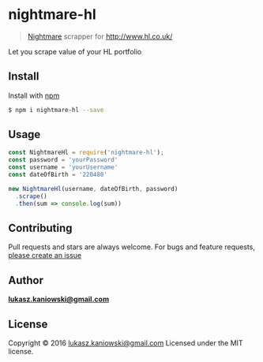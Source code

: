# nightmare-hl

> [Nightmare](http://www.nightmarejs.org/) scrapper for http://www.hl.co.uk/

Let you scrape value of your HL portfolio

## Install

Install with [npm](https://www.npmjs.com/)

```sh
$ npm i nightmare-hl --save
```

## Usage

```js
const NightmareHl = require('nightmare-hl');
const password = 'yourPassword'
const username = 'yourUsername'
const dateOfBirth = '220480'

new NightmareHl(username, dateOfBirth, password)
  .scrape()
  .then(sum => console.log(sum))
```

## Contributing

Pull requests and stars are always welcome. For bugs and feature requests, [please create an issue](https://github.com/lukasz-kaniowski/nightmare-hl/issues)

## Author

**lukasz.kaniowski@gmail.com**

## License

Copyright © 2016 [lukasz.kaniowski@gmail.com]()
Licensed under the MIT license.
